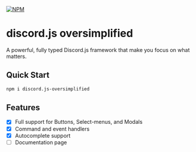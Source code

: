 [![NPM](https://img.shields.io/badge/Get%20on%20NPM-v0.3.1-%23CB3837.svg?style=for-the-badge&logo=npm&logoColor=white)](https://www.npmjs.com/package/discord.js-oversimplified)

# discord.js oversimplified

A powerful, fully typed Discord.js framework that make you focus on what matters.

## Quick Start

```bash
npm i discord.js-oversimplified
```

## Features

- [X] Full support for Buttons, Select-menus, and Modals
- [X] Command and event handlers
- [x] Autocomplete support
- [ ] Documentation page
